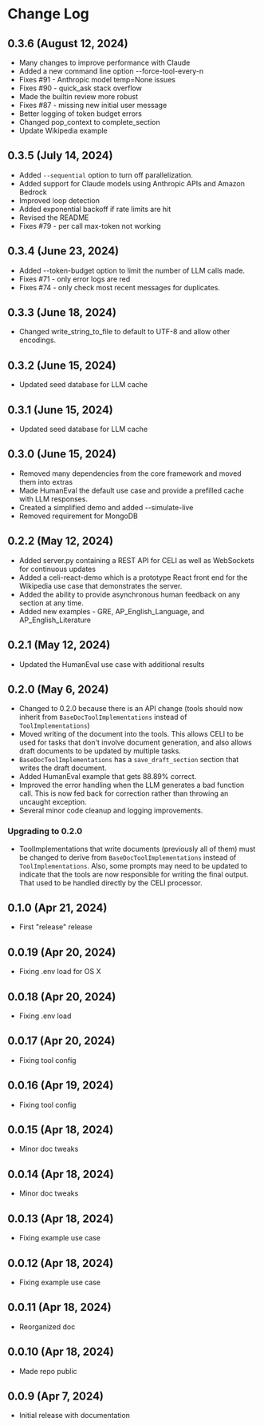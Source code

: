 # Change Log

## 0.3.6 (August 12, 2024)
* Many changes to improve performance with Claude
* Added a new command line option --force-tool-every-n
* Fixes #91 - Anthropic model temp=None issues
* Fixes #90 - quick_ask stack overflow
* Made the builtin review more robust
* Fixes #87 - missing new initial user message
* Better logging of token budget errors
* Changed pop_context to complete_section
* Update Wikipedia example

## 0.3.5 (July 14, 2024)

* Added `--sequential` option to turn off parallelization.
* Added support for Claude models using Anthropic APIs and Amazon Bedrock
* Improved loop detection
* Added exponential backoff if rate limits are hit
* Revised the README
* Fixes #79 - per call max-token not working

## 0.3.4 (June 23, 2024)

* Added --token-budget option to limit the number of LLM calls made.
* Fixes #71 - only error logs are red
* Fixes #74 - only check most recent messages for duplicates.

## 0.3.3 (June 18, 2024)

* Changed write_string_to_file to default to UTF-8 and allow other encodings.

## 0.3.2 (June 15, 2024)

* Updated seed database for LLM cache

## 0.3.1 (June 15, 2024)

* Updated seed database for LLM cache

## 0.3.0 (June 15, 2024)

* Removed many dependencies from the core framework and moved them into extras
* Made HumanEval the default use case and provide a prefilled cache with LLM responses.
* Created a simplified demo and added --simulate-live
* Removed requirement for MongoDB

## 0.2.2 (May 12, 2024)

* Added server.py containing a REST API for CELI as well as WebSockets for continuous updates
* Added a celi-react-demo which is a prototype React front end for the Wikipedia use case that demonstrates the server.
* Added the ability to provide asynchronous human feedback on any section at any time.
* Added new examples - GRE, AP_English_Language, and AP_English_Literature

## 0.2.1 (May 12, 2024)

* Updated the HumanEval use case with additional results 

## 0.2.0 (May 6, 2024)
* Changed to 0.2.0 because there is an API change (tools should now inherit from `BaseDocToolImplementations` instead of `ToolImplementations`)
* Moved writing of the document into the tools.  This allows CELI to be used for tasks that don't involve document 
generation, and also allows draft documents to be updated by multiple tasks.
* `BaseDocToolImplementations` has a `save_draft_section` section that writes the draft document.
* Added HumanEval example that gets 88.89% correct.
* Improved the error handling when the LLM generates a bad function call.  This is now fed back for correction rather 
than throwing an uncaught exception.
* Several minor code cleanup and logging improvements.

### Upgrading to 0.2.0
* ToolImplementations that write documents (previously all of them) must be changed to derive from 
`BaseDocToolImplementations` instead of `ToolImplementations`.  Also, some prompts may need to be updated 
to indicate that the tools are now responsible for writing the final output.  That used to be handled directly
by the CELI processor.

## 0.1.0 (Apr 21, 2024)   
* First "release" release

## 0.0.19 (Apr 20, 2024)
* Fixing .env load for OS X

## 0.0.18 (Apr 20, 2024)
* Fixing .env load

## 0.0.17 (Apr 20, 2024)
* Fixing tool config

## 0.0.16 (Apr 19, 2024)
* Fixing tool config

## 0.0.15 (Apr 18, 2024)
* Minor doc tweaks

## 0.0.14 (Apr 18, 2024)
* Minor doc tweaks

## 0.0.13 (Apr 18, 2024)
* Fixing example use case

## 0.0.12 (Apr 18, 2024)
* Fixing example use case

## 0.0.11 (Apr 18, 2024)
* Reorganized doc

## 0.0.10 (Apr 18, 2024)
* Made repo public

## 0.0.9 (Apr 7, 2024)

* Initial release with documentation

